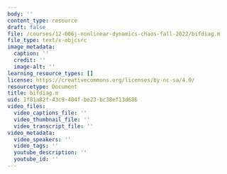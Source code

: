 ```yaml
---
body: ''
content_type: resource
draft: false
file: /courses/12-006j-nonlinear-dynamics-chaos-fall-2022/bifdiag.m
file_type: text/x-objcsrc
image_metadata:
  caption: ''
  credit: ''
  image-alt: ''
learning_resource_types: []
license: https://creativecommons.org/licenses/by-nc-sa/4.0/
resourcetype: Document
title: bifdiag.m
uid: 1f81a82f-43c9-484f-be23-bc38ef13d686
video_files:
  video_captions_file: ''
  video_thumbnail_file: ''
  video_transcript_file: ''
video_metadata:
  video_speakers: ''
  video_tags: ''
  youtube_description: ''
  youtube_id: ''
---
```

